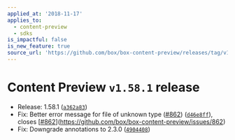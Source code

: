 ```yaml
---
applied_at: '2018-11-17'
applies_to:
  - content-preview
  - sdks
is_impactful: false
is_new_feature: true
source_url: 'https://github.com/box/box-content-preview/releases/tag/v1.58.1'
---
```


# Content Preview `v1.58.1` release


* Release: 1.58.1 ([`a362a83`](https://github.com/box/box-content-preview/commit[`a362a83`](https://github.com/box/box-content-preview/commit/a362a83)))
* Fix: Better error message for file of unknown type ([#862](https://github.com/box/box-content-preview/pull/862)) ([`d46e8ff`](https://github.com/box/box-content-preview/commit[`d46e8ff`](https://github.com/box/box-content-preview/commit/d46e8ff))), closes [[#862](https://github.com/box/box-content-preview/pull/862)](https://github.com/box/box-content-preview/issues/862)
* Fix: Downgrade annotations to 2.3.0 ([`4904408`](https://github.com/box/box-content-preview/commit[`4904408`](https://github.com/box/box-content-preview/commit/4904408)))



